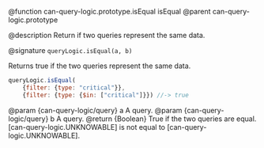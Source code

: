 @function can-query-logic.prototype.isEqual isEqual
@parent can-query-logic.prototype

@description Return if two queries represent the same data.

@signature `queryLogic.isEqual(a, b)`

Returns true if the two queries represent the same data.

```js
queryLogic.isEqual(
    {filter: {type: "critical"}},
    {filter: {type: {$in: ["critical"]}}) //-> true
```

@param  {can-query-logic/query} a A query.
@param  {can-query-logic/query} b A query.
@return {Boolean} True if the two queries are equal. [can-query-logic.UNKNOWABLE]
  is not equal to [can-query-logic.UNKNOWABLE].
